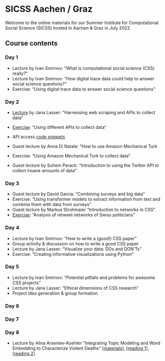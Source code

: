 # SICSS Aachen / Graz
Welcome to the online materials for our Summer Institute for Computational Social Science (SICSS) hosted in Aachen & Graz in July 2022.

## Course contents
### Day 1
* Lecture by Ivan Smirnov: “What is computational social science (CSS) really?”
* Lecture by Ivan Smirnov: “How digital trace data could help to answer social science questions?”
* Exercise: “Using digital trace data to answer social science questions”

### Day 2
* [Lecture](https://JanaLasser.github.io/SICSS-aachen-graz/APIs/slides/index.html) by Jana Lasser: “Harnessing web scraping and APIs to collect data”

* [Exercise](https://github.com/JanaLasser/SICSS-aachen-graz/blob/main/APIs/exercise/API_exericses.ipynb): “Using different APIs to collect data”
* API access [code snippets](https://github.com/JanaLasser/SICSS-aachen-graz/blob/main/APIs/exercise/API_access_code_snippets.ipynb)
* Guest lecture by Anna Di Natale: “How to use Amazon Mechanical Turk
* Exercise: “Using Amazon Mechanical Turk to collect data”
* Guest lecture by Suhem Parack: “Introduction to using the Twitter API to collect insane amounts of data”

### Day 3
* Guest lecture by David Garcia: “Combining surveys and big data”
* Exercise: “Using transformer models to extract information from text and combine them with data from surveys”
* Guest lecture by Markus Strohmaier “Introduction to networks in CSS”
* [Exercise](https://github.com/JanaLasser/SICSS-aachen-graz/blob/main/networks/exercise/networks_exercise.ipynb): “Analysis of retweet networks of Swiss politicians”

### Day 4
* Lecture by Ivan Smirnov: “How to write a (good!) CSS paper”
* Group activity & discussion on how to write a good CSS paper
* Lecture by Jana Lasser: “Visualize your data: DOs and DON’Ts”
* Exercise: “Creating informative visualizations using Python”

### Day 5
* Lecture by Ivan Smirnov: “Potential pitfalls and problems for awesome CSS projects”
* Lecture by Jana Lasser: “Ethical dimensions of CSS research”
* Project idea generation & group formation

### Day 6

### Day 7

### Day 8
* Lecture by Alina Arseniev-Koehler "Integrating Topic Modeling and Word Embedding to Characterize Violent Deaths" [[materials](https://github.com/arsena-k/discourse_atoms)], [[reading 1](https://www.pnas.org/doi/10.1073/pnas.2108801119)], [[reading 2](https://pubmed.ncbi.nlm.nih.gov/33984244/)].

